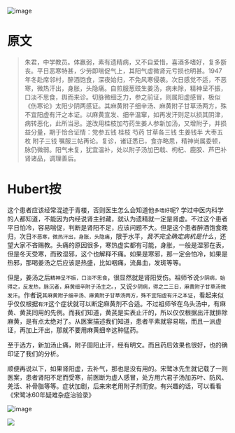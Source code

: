 ![image](https://mmbiz.qpic.cn/mmbiz_jpg/KnkQiaUcAGWt9ib8QwaYtnEicAtq03ibUibaFc44hxeUwS03o6ZPN6JLhPaRgQNhwliaYicGyN6cCKKWS2OKClbeFrmicg/0?wx_fmt=jpeg)

# 原文
> 朱君，中学教员。体羸弱，素有遗精病，又不自爱惜，喜酒多嗜好，复多斵丧。平日恶寒特甚，少劳即喘促气上，其阳气虚微肾元亏损也明甚。1947年冬赴席邻村，醉酒饱食，深夜始归，不免风寒侵袭。次日感觉不适，不恶寒，微热汗出，身胀，头隐痛。自煎服葱豉生姜汤，病未除，精神呈不振，口淡不思食，舆而来诊。切脉微细乏力，参之前证，则属阳虚感冒，极似《伤寒论》太阳少阴两感证。其麻黄附子细辛汤、麻黄附子甘草汤两方，殊不宜阳虚有汗之本证。以麻黄宣发、细辛温窜，如再发汗则足以损其阴津，病转恶化，此所当忌。遂改用桂枝加芍药生姜人参新加汤，又增附子，并损益分量，期于恰合证情：党参五钱 桂枝 芍药 甘草各三钱 生姜钱半 大枣五枚 附子三钱 嘱服三帖再论。复诊，诸证悉已，食亦略思，精神尚属委顿，脉仍微弱。阳气未复，犹宜温补，处以附子汤加巴戟、枸杞、鹿胶、芦巴补肾诸品，调理善后。

# Hubert按
这个患者应该经常混迹于青楼，否则医生怎么会知道他`多嗜好`呢? 学过中医内科学的人都知道，不能因为内经说肾主封藏，就认为遗精就一定是肾虚。不过这个患者平日怕冷，容易喘促，判断是肾阳不足，应该问题不大。但是这个患者醉酒饱食晚归，次日`不恶寒，微热汗出，身胀，头隐痛`，限于水平，*我不完全确定病机是什么*，还望大家不吝赐教。头痛的原因很多，寒热虚实都有可能，身胀，一般是湿邪在表，但是冬天受寒，而致湿邪，这个也解释不痛。如果是寒邪，那一定会怕冷，如果是热邪，那喝姜汤之后应该是热盛，比如咽痛，流鼻血，发斑等等。

但是，姜汤之后`精神呈不振，口淡不思食`，很显然就是肾阳受伤。祖师爷说`少阴病，始得之，反发热，脉沉者，麻黄细辛附子汤主之。`，又说`少阴病，得之二三日，麻黄附子甘草汤微发汗`。作者说`其麻黄附子细辛汤、麻黄附子甘草汤两方，殊不宜阳虚有汗之本证`，看起来似乎仅仅根据`有汗`这个症状就可以断定麻黄剂不合适。不过祖师爷在乌头汤中，有麻黄、黄芪同用的先例。而我们知道，黄芪是实表止汗的，所以仅仅根据出汗就排除麻黄，是有点太绝对了。从医案描述我们知道，患者平素就容易喘，而且一派虚证，再加上汗出，那就不要用麻黄细辛这种猛药。

至于选方，新加汤止痛，附子固阳止汗，经有明文。而且药后效果也很好，也的确印证了我们的分析。

顺便再说以下，如果肾阳虚，去补气，那也是没有用的。宋鹭冰先生就记载了一则医案，患者肾阳不足而受寒，前医断为虚人感冒，处方用六君子汤加苏叶、防风、羌活、补骨脂等等。症状加剧，后来宋老用附子剂而安。有兴趣的话，可以看看《宋鹭冰60年疑难杂症治验录》

![image](https://mmbiz.qpic.cn/mmbiz_jpg/KnkQiaUcAGWsPAE2TaphDYCOaAc60JTkwwj9o5annicdk4iargN0NqkicnWP9licjavgOkQxBW8xBJUiaFkBLlqmqr0w/0?wx_fmt=jpeg)

![](https://upload-images.jianshu.io/upload_images/9738519-0aabc1e8a65f3ac5.png?imageMogr2/auto-orient/strip%7CimageView2/2/w/1240)
